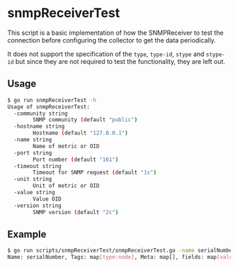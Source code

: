 # snmpReceiverTest

This script is a basic implementation of how the SNMPReceiver to test the connection before configuring
the collector to get the data periodically.

It does not support the specification of the `type`, `type-id`, `stype` and `stype-id` but since they are
not required to test the functionality, they are left out.

## Usage

```sh
$ go run snmpReceiverTest -h
Usage of snmpReceiverTest:
  -community string
    	SNMP community (default "public")
  -hostname string
    	Hostname (default "127.0.0.1")
  -name string
    	Name of metric or OID
  -port string
    	Port number (default "161")
  -timeout string
    	Timeout for SNMP request (default "1s")
  -unit string
    	Unit of metric or OID
  -value string
    	Value OID
  -version string
    	SNMP version (default "2c")
```

## Example

```sh
$ go run scripts/snmpReceiverTest/snmpReceiverTest.go -name serialNumber -value .1.3.6.1.4.1.6574.1.5.2.0 -hostname $IP -community $COMMUNITY
Name: serialNumber, Tags: map[type:node], Meta: map[], fields: map[value:18B0PCNXXXXX], Timestamp: 1702050709599311288
```